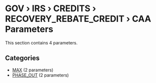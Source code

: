 # GOV › IRS › CREDITS › RECOVERY_REBATE_CREDIT › CAA Parameters

This section contains 4 parameters.

## Categories

- [MAX](max/index.md) (2 parameters)
- [PHASE_OUT](phase_out/index.md) (2 parameters)
